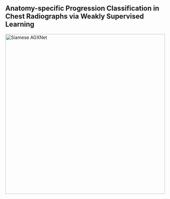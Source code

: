 ## Anatomy-specific Progression Classification in Chest Radiographs via Weakly Supervised Learning


<p align="left">
  <img width="500" alt="Siamese AGXNet" src="https://github.com/user-attachments/assets/6ff794b4-3d39-4a2c-9b19-06a3c41a03c1">
</p>
